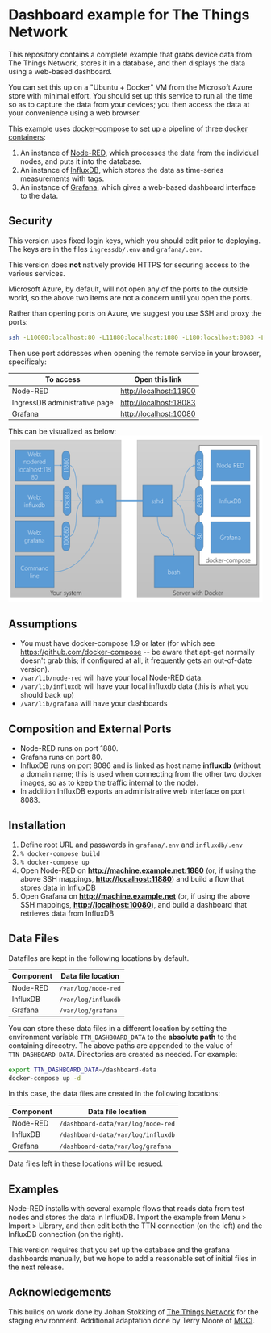 # Dashboard example for The Things Network

This repository contains a complete example that grabs device data from The Things Network, stores it in a database, and then displays the data using a web-based dashboard.

You can set this up on a "Ubuntu + Docker" VM from the Microsoft Azure store with minimal effort. You should set up this service to run all the time so as to capture the data from your devices; you then access the data at your convenience using a web browser.

This example uses [docker-compose](https://docs.docker.com/compose/overview/) to set up a pipeline of three [docker containers](https://www.docker.com):

1. An instance of [Node-RED](http://nodered.org/), which processes the data from the individual nodes, and puts it into the database.
2. An instance of [InfluxDB](https://www.influxdata.com/), which stores the data as time-series measurements with tags.
3. An instance of [Grafana](http://grafana.org/), which gives a web-based dashboard interface to the data.

## Security
This version uses fixed login keys, which you should edit prior to deploying. The keys are in the files `ingressdb/.env` and `grafana/.env`.

This version does **not** natively provide HTTPS for securing access to the various services.

Microsoft Azure, by default, will not open any of the ports to the outside world, so the above two items are not a concern until you open the ports.

Rather than opening ports on Azure, we suggest you use SSH and proxy the ports:
```sh
ssh -L10080:localhost:80 -L11880:localhost:1880 -L180:localhost:8083 -L18086:localhost:8086 user@myhost.example.net
```
Then use port addresses when opening the remote service in your browser, specificaly:

To access | Open this link
----------|---------------
Node-RED | [http://localhost:11800](http://localhost:11800)
IngressDB administrative page | [http://localhost:18083](http://localhost:18083)
Grafana | [http://localhost:10080](http://localhost:10080)

This can be visualized as below:
![Connection Architecture using SSH](assets/Connection-architecture.svg)

## Assumptions

* You must have docker-compose 1.9 or later (for which see https://github.com/docker-compose -- be aware that apt-get normally doesn't grab this; if configured at all, it frequently gets an out-of-date version).
* `/var/lib/node-red` will have your local Node-RED data.
* `/var/lib/influxdb` will have your local influxdb data (this is what you should back up)
* `/var/lib/grafana` will have your dashboards

## Composition and External Ports

* Node-RED runs on port 1880.
* Grafana runs on port 80.
* InfluxDB runs on port 8086 and is linked as host name **influxdb** (without a domain name; this is used when connecting from the other two docker images, so as to keep the traffic internal to the node).
* In addition InfluxDB exports an administrative web interface on port 8083.

## Installation

1. Define root URL and passwords in `grafana/.env` and `influxdb/.env`
2. `% docker-compose build`
3. `% docker-compose up`
4. Open Node-RED on **http://machine.example.net:1880** (or, if using the above SSH mappings, **[http://localhost:11880](http://localhost:11880)**) and build a flow that stores data in InfluxDB
5. Open Grafana on **http://machine.example.net** (or, if using the above SSH mappings, **[http://localhost:10080](http://localhost:10080)**), and build a dashboard that retrieves data from InfluxDB

## Data Files

Datafiles are kept in the following locations by default.

Component | Data file location
----------|-------------------
Node-RED | `/var/log/node-red`
InfluxDB | `/var/log/influxdb`
Grafana | `/var/log/grafana`

You can store these data files in a different location by setting the environment variable `TTN_DASHBOARD_DATA` to the **absolute path** to the containing direcotry. The above paths are appended to the value of `TTN_DASHBOARD_DATA`. Directories are created as needed. For example:
```sh
export TTN_DASHBOARD_DATA=/dashboard-data
docker-compose up -d
```
In this case, the data files are created in the following locations:

Component | Data file location
----------|-------------------
Node-RED | `/dashboard-data/var/log/node-red`
InfluxDB | `/dashboard-data/var/log/influxdb`
Grafana | `/dashboard-data/var/log/grafana`

Data files left in these locations will be resued.

## Examples

Node-RED installs with several example flows that reads data from test nodes and stores the data in InfluxDB. Import the example from Menu > Import > Library, and then edit both the TTN connection (on the left) and the InfluxDB connection (on the right).

This version requires that you set up the database and the grafana dashboards manually, but we hope to add a reasonable set of initial files in the next release.

## Acknowledgements
This builds on work done by Johan Stokking of [The Things Network](www.thethingsnetwork.org) for the staging environment. Additional adaptation done by Terry Moore of [MCCI](www.mcci.com).

